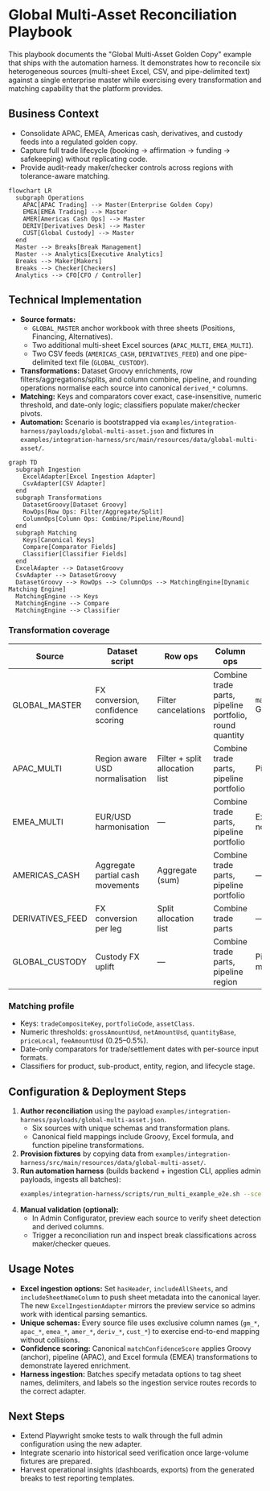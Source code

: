 # Global Multi-Asset Reconciliation Playbook

This playbook documents the "Global Multi-Asset Golden Copy" example that ships with the automation
harness. It demonstrates how to reconcile six heterogeneous sources (multi-sheet Excel, CSV, and
pipe-delimited text) against a single enterprise master while exercising every transformation and
matching capability that the platform provides.

## Business Context
- Consolidate APAC, EMEA, Americas cash, derivatives, and custody feeds into a regulated golden copy.
- Capture full trade lifecycle (booking → affirmation → funding → safekeeping) without replicating code.
- Provide audit-ready maker/checker controls across regions with tolerance-aware matching.

```mermaid
flowchart LR
  subgraph Operations
    APAC[APAC Trading] --> Master(Enterprise Golden Copy)
    EMEA[EMEA Trading] --> Master
    AMER[Americas Cash Ops] --> Master
    DERIV[Derivatives Desk] --> Master
    CUST[Global Custody] --> Master
  end
  Master --> Breaks[Break Management]
  Master --> Analytics[Executive Analytics]
  Breaks --> Maker[Makers]
  Breaks --> Checker[Checkers]
  Analytics --> CFO[CFO / Controller]
```

## Technical Implementation
- **Source formats:**
  - `GLOBAL_MASTER` anchor workbook with three sheets (Positions, Financing, Alternatives).
  - Two additional multi-sheet Excel sources (`APAC_MULTI`, `EMEA_MULTI`).
  - Two CSV feeds (`AMERICAS_CASH`, `DERIVATIVES_FEED`) and one pipe-delimited text file (`GLOBAL_CUSTODY`).
- **Transformations:** Dataset Groovy enrichments, row filters/aggregations/splits, and column combine,
  pipeline, and rounding operations normalise each source into canonical `derived_*` columns.
- **Matching:** Keys and comparators cover exact, case-insensitive, numeric threshold, and date-only
  logic; classifiers populate maker/checker pivots.
- **Automation:** Scenario is bootstrapped via `examples/integration-harness/payloads/global-multi-asset.json`
  and fixtures in `examples/integration-harness/src/main/resources/data/global-multi-asset/`.

```mermaid
graph TD
  subgraph Ingestion
    ExcelAdapter[Excel Ingestion Adapter]
    CsvAdapter[CSV Adapter]
  end
  subgraph Transformations
    DatasetGroovy[Dataset Groovy]
    RowOps[Row Ops: Filter/Aggregate/Split]
    ColumnOps[Column Ops: Combine/Pipeline/Round]
  end
  subgraph Matching
    Keys[Canonical Keys]
    Compare[Comparator Fields]
    Classifier[Classifier Fields]
  end
  ExcelAdapter --> DatasetGroovy
  CsvAdapter --> DatasetGroovy
  DatasetGroovy --> RowOps --> ColumnOps --> MatchingEngine[Dynamic Matching Engine]
  MatchingEngine --> Keys
  MatchingEngine --> Compare
  MatchingEngine --> Classifier
```

### Transformation coverage
| Source | Dataset script | Row ops | Column ops | Canonical transformations |
| --- | --- | --- | --- | --- |
| GLOBAL_MASTER | FX conversion, confidence scoring | Filter cancelations | Combine trade parts, pipeline portfolio, round quantity | `matchConfidenceScore` Groovy |
| APAC_MULTI | Region aware USD normalisation | Filter + split allocation list | Combine trade parts, pipeline portfolio | Pipeline trimming |
| EMEA_MULTI | EUR/USD harmonisation | — | Combine trade parts, pipeline portfolio | Excel formula normalisation |
| AMERICAS_CASH | Aggregate partial cash movements | Aggregate (sum) | Combine trade parts, pipeline portfolio | — |
| DERIVATIVES_FEED | FX conversion per leg | Split allocation list | Combine trade parts | — |
| GLOBAL_CUSTODY | Custody FX uplift | — | Combine trade parts, pipeline region | Pipeline + display mapping |

### Matching profile
- Keys: `tradeCompositeKey`, `portfolioCode`, `assetClass`.
- Numeric thresholds: `grossAmountUsd`, `netAmountUsd`, `quantityBase`, `priceLocal`, `feeAmountUsd` (0.25–0.5%).
- Date-only comparators for trade/settlement dates with per-source input formats.
- Classifiers for product, sub-product, entity, region, and lifecycle stage.

## Configuration & Deployment Steps
1. **Author reconciliation** using the payload `examples/integration-harness/payloads/global-multi-asset.json`.
   - Six sources with unique schemas and transformation plans.
   - Canonical field mappings include Groovy, Excel formula, and function pipeline transformations.
2. **Provision fixtures** by copying data from `examples/integration-harness/src/main/resources/data/global-multi-asset/`.
3. **Run automation harness** (builds backend + ingestion CLI, applies admin payloads, ingests all batches):
   ```bash
   examples/integration-harness/scripts/run_multi_example_e2e.sh --scenario global-multi-asset
   ```
4. **Manual validation (optional):**
   - In Admin Configurator, preview each source to verify sheet detection and derived columns.
   - Trigger a reconciliation run and inspect break classifications across maker/checker queues.

## Usage Notes
- **Excel ingestion options:** Set `hasHeader`, `includeAllSheets`, and `includeSheetNameColumn` to push
  sheet metadata into the canonical layer. The new `ExcelIngestionAdapter` mirrors the preview service
  so admins work with identical parsing semantics.
- **Unique schemas:** Every source file uses exclusive column names (`gm_*`, `apac_*`, `emea_*`, `amer_*`,
  `deriv_*`, `cust_*`) to exercise end-to-end mapping without collisions.
- **Confidence scoring:** Canonical `matchConfidenceScore` applies Groovy (anchor), pipeline (APAC), and
  Excel formula (EMEA) transformations to demonstrate layered enrichment.
- **Harness ingestion:** Batches specify metadata options to tag sheet names, delimiters, and labels so
  the ingestion service routes records to the correct adapter.

## Next Steps
- Extend Playwright smoke tests to walk through the full admin configuration using the new adapter.
- Integrate scenario into historical seed verification once large-volume fixtures are prepared.
- Harvest operational insights (dashboards, exports) from the generated breaks to test reporting templates.
